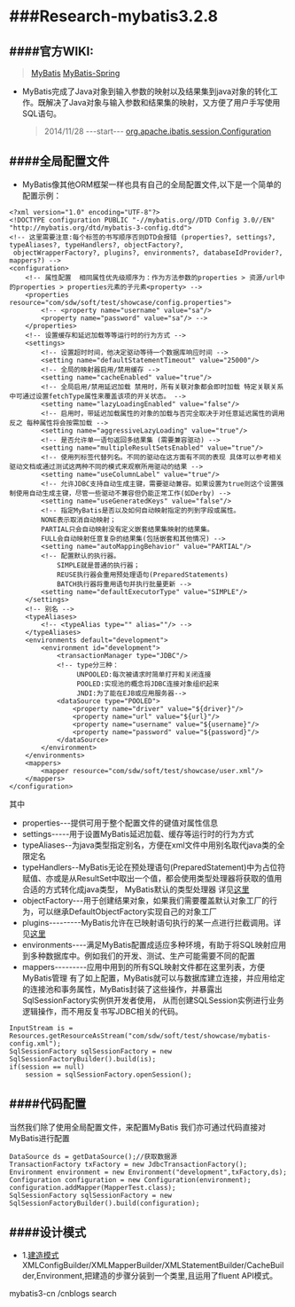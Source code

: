 ###Research-mybatis3.2.8
=====================
####官方WIKI:
------------
> [MyBatis](http://mybatis.github.io/mybatis-3/)
> [MyBatis-Spring](http://mybatis.github.io/spring/)

* MyBatis完成了Java对象到输入参数的映射以及结果集到java对象的转化工作。既解决了Java对象与输入参数和结果集的映射，又方便了用户手写使用SQL语句。
	>2014/11/28 ---start---
	> [org.apache.ibatis.session.Configuration](https://github.com/sdw2330976/Research-mybatis3.2.8/tree/master/mydoc/configuration.md)

####全局配置文件 
---------------
* MyBatis像其他ORM框架一样也具有自己的全局配置文件,以下是一个简单的配置示例：

```
<?xml version="1.0" encoding="UTF-8"?>
<!DOCTYPE configuration PUBLIC "-//mybatis.org//DTD Config 3.0//EN" "http://mybatis.org/dtd/mybatis-3-config.dtd">
<!-- 这里需要注意:每个标签的书写顺序否则DTD会报错 (properties?, settings?, typeAliases?, typeHandlers?, objectFactory?, 
 objectWrapperFactory?, plugins?, environments?, databaseIdProvider?, mappers?) -->
<configuration>
 	<!-- 属性配置  相同属性优先级顺序为：作为方法参数的properties > 资源/url中的properties > properties元素的子元素<property> -->
	<properties resource="com/sdw/soft/test/showcase/config.properties">
		<!-- <property name="username" value="sa"/>
		<property name="password" value="sa"/> -->
	</properties>
	<!-- 设置缓存和延迟加载等等运行时的行为方式 -->
	<settings>
		<!-- 设置超时时间，他决定驱动等待一个数据库响应时间 -->
		<setting name="defaultStatementTimeout" value="25000"/>
		<!-- 全局的映射器启用/禁用缓存 -->
		<setting name="cacheEnabled" value="true"/>
		<!-- 全局启用/禁用延迟加载 禁用时，所有关联对象都会即时加载 特定关联关系中可通过设置fetchType属性来覆盖该项的开关状态。 -->
		<setting name="lazyLoadingEnabled" value="false"/>
		<!-- 启用时，带延迟加载属性的对象的加载与否完全取决于对任意延迟属性的调用 反之 每种属性将会按需加载 -->
		<setting name="aggressiveLazyLoading" value="true"/>
		<!-- 是否允许单一语句返回多结果集 (需要兼容驱动) -->
		<setting name="multipleResultSetsEnabled" value="true"/>
		<!-- 使用列标签代替列名。不同的驱动在这方面有不同的表现 具体可以参考相关驱动文档或通过测试这两种不同的模式来观察所用驱动的结果 -->
		<setting name="useColumnLabel" value="true"/>
		<!-- 允许JDBC支持自动生成主键，需要驱动兼容。如果设置为true则这个设置强制使用自动生成主键，尽管一些驱动不兼容但仍能正常工作(如Derby) -->
		<setting name="useGeneratedKeys" value="false"/>
		<!-- 指定MyBatis是否以及如何自动映射指定的列到字段或属性。
		NONE表示取消自动映射；
		PARTIAL只会自动映射没有定义嵌套结果集映射的结果集。
		FULL会自动映射任意复杂的结果集(包括嵌套和其他情况) -->
		<setting name="autoMappingBehavior" value="PARTIAL"/>
		<!-- 配置默认的执行器。
		    SIMPLE就是普通的执行器；
		    REUSE执行器会重用预处理语句(PreparedStatements)
		    BATCH执行器将重用语句并执行批量更新 -->
		<setting name="defaultExecutorType" value="SIMPLE"/>
	</settings>
	<!-- 别名 -->
	<typeAliases>
		<!-- <typeAlias type="" alias=""/> -->
	</typeAliases>	
	<environments default="development">
		<environment id="development">
			<transactionManager type="JDBC"/>
			<!-- type分三种：
			     UNPOOLED:每次被请求时简单打开和关闭连接 
			     POOLED:实现池的概念将JDBC连接对象组织起来
			     JNDI:为了能在EJB或应用服务器-->
			<dataSource type="POOLED">
				<property name="driver" value="${driver}"/>
				<property name="url" value="${url}"/>
				<property name="username" value="${username}"/>
				<property name="password" value="${password}"/>
			</dataSource>
		</environment>
	</environments>
	<mappers>
		<mapper resource="com/sdw/soft/test/showcase/user.xml"/>
	</mappers>
</configuration>
```
其中
* properties---提供可用于整个配置文件的键值对属性信息
* settings-----用于设置MyBatis延迟加载、缓存等运行时的行为方式
* typeAliases--为java类型指定别名，方便在xml文件中用别名取代java类的全限定名
* typeHandlers--MyBatis无论在预处理语句(PreparedStatement)中为占位符赋值、亦或是从ResultSet中取出一个值，都会使用类型处理器将获取的值用合适的方式转化成java类型，
   MyBatis默认的类型处理器 详见[这里](http://mybatis.github.io/mybatis-3/zh/configuration.html#typeHandlers)
* objectFactory---用于创建结果对象，如果我们需要覆盖默认对象工厂的行为，可以继承DefaultObjectFactory实现自己的对象工厂
* plugins---------MyBatis允许在已映射语句执行的某一点进行拦截调用。详见[这里](http://mybatis.github.io/mybatis-3/zh/configuration.html#plugins)
* environments----满足MyBatis配置成适应多种环境，有助于将SQL映射应用到多种数据库中。例如我们的开发、测试、生产可能需要不同的配置
* mappers---------应用中用到的所有SQL映射文件都在这里列表，方便MyBatis管理
有了如上配置，MyBatis就可以与数据库建立连接，并应用给定的连接池和事务属性，MyBatis封装了这些操作，并暴露出SqlSessionFactory实例供开发者使用，
从而创建SQLSession实例进行业务逻辑操作，而不用反复书写JDBC相关的代码。

```
InputStream is = Resources.getResourceAsStream("com/sdw/soft/test/showcase/mybatis-config.xml");
SqlSessionFactory sqlSessionFactory = new SqlSessionFactoryBuilder().build(is);
if(session == null)
	session = sqlSessionFactory.openSession();
```
####代码配置
------------
当然我们除了使用全局配置文件，来配置MyBatis 我们亦可通过代码直接对MyBatis进行配置
```
DataSource ds = getDataSource();//获取数据源
TransactionFactory txFactory = new JdbcTransactionFactory();
Environment environment = new Environment("development",txFactory,ds);
Configuration configuration = new Configuration(environment);
configuration.addMapper(MapperTest.class);
SqlSessionFactory sqlSessionFactory = new SqlSessionFactoryBuilder().build(configuration);
```

####设计模式
------------
* 1.[建造模式](https://github.com/sdw2330976/Research-mybatis3.2.8/tree/master/mydoc/designPattern/builder.md)XMLConfigBuilder/XMLMapperBuilder/XMLStatementBuilder/CacheBuilder,Environment,把建造的步骤分装到一个类里,且运用了fluent API模式。

mybatis3-cn /cnblogs search
